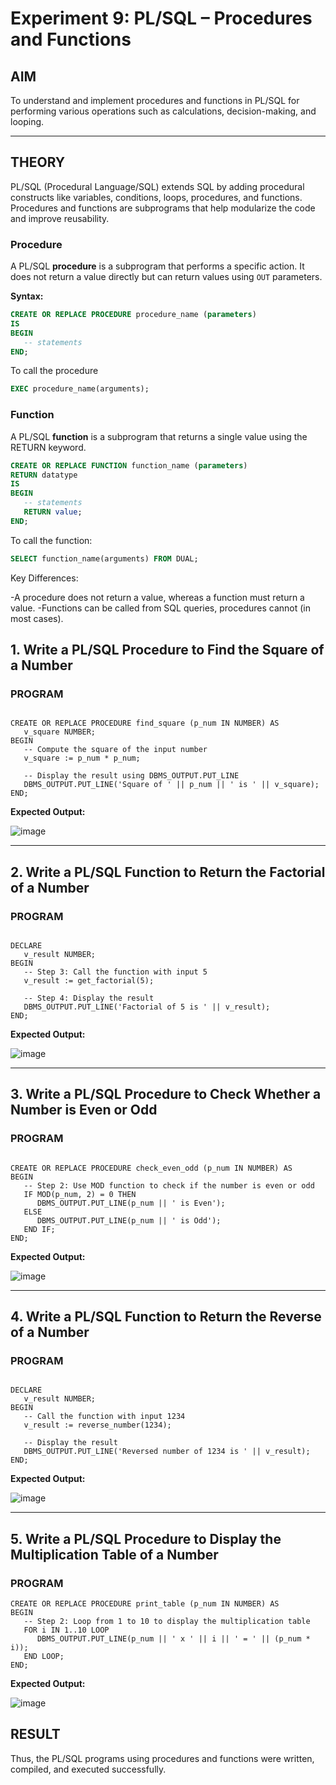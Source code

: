 # Experiment 9: PL/SQL – Procedures and Functions

## AIM
To understand and implement procedures and functions in PL/SQL for performing various operations such as calculations, decision-making, and looping.

---

## THEORY

PL/SQL (Procedural Language/SQL) extends SQL by adding procedural constructs like variables, conditions, loops, procedures, and functions. Procedures and functions are subprograms that help modularize the code and improve reusability.

### **Procedure**
A PL/SQL **procedure** is a subprogram that performs a specific action. It does not return a value directly but can return values using `OUT` parameters.

**Syntax:**
```sql
CREATE OR REPLACE PROCEDURE procedure_name (parameters)
IS
BEGIN
   -- statements
END;
```

To call the procedure

```sql
EXEC procedure_name(arguments);
```

### **Function**
A PL/SQL **function** is a subprogram that returns a single value using the RETURN keyword.

```sql
CREATE OR REPLACE FUNCTION function_name (parameters)
RETURN datatype
IS
BEGIN
   -- statements
   RETURN value;
END;
```

To call the function:

```sql
SELECT function_name(arguments) FROM DUAL;
```

Key Differences:

-A procedure does not return a value, whereas a function must return a value.
-Functions can be called from SQL queries, procedures cannot (in most cases).

## 1. Write a PL/SQL Procedure to Find the Square of a Number

### PROGRAM
```

CREATE OR REPLACE PROCEDURE find_square (p_num IN NUMBER) AS
   v_square NUMBER;
BEGIN
   -- Compute the square of the input number
   v_square := p_num * p_num;

   -- Display the result using DBMS_OUTPUT.PUT_LINE
   DBMS_OUTPUT.PUT_LINE('Square of ' || p_num || ' is ' || v_square);
END;
```

**Expected Output:**  

![image](https://github.com/user-attachments/assets/b41cd693-bf85-4778-b477-a30e3739ed23)

---

## 2. Write a PL/SQL Function to Return the Factorial of a Number

### PROGRAM
```

DECLARE
   v_result NUMBER;
BEGIN
   -- Step 3: Call the function with input 5
   v_result := get_factorial(5);

   -- Step 4: Display the result
   DBMS_OUTPUT.PUT_LINE('Factorial of 5 is ' || v_result);
END;
```
**Expected Output:**  

![image](https://github.com/user-attachments/assets/b1333ea8-c61e-48bc-99a4-47065a4a3bdd)

---

## 3. Write a PL/SQL Procedure to Check Whether a Number is Even or Odd

### PROGRAM 
```

CREATE OR REPLACE PROCEDURE check_even_odd (p_num IN NUMBER) AS
BEGIN
   -- Step 2: Use MOD function to check if the number is even or odd
   IF MOD(p_num, 2) = 0 THEN
      DBMS_OUTPUT.PUT_LINE(p_num || ' is Even');
   ELSE
      DBMS_OUTPUT.PUT_LINE(p_num || ' is Odd');
   END IF;
END;
```
**Expected Output:**  

![image](https://github.com/user-attachments/assets/94dc69eb-ba30-426a-93ac-08a377d986ee)

---

## 4. Write a PL/SQL Function to Return the Reverse of a Number

### PROGRAM
```

DECLARE
   v_result NUMBER;
BEGIN
   -- Call the function with input 1234
   v_result := reverse_number(1234);

   -- Display the result
   DBMS_OUTPUT.PUT_LINE('Reversed number of 1234 is ' || v_result);
END;
```

**Expected Output:**  

![image](https://github.com/user-attachments/assets/24aa1c41-1bf6-4985-93c5-9bde56e0a7b9)

---

## 5. Write a PL/SQL Procedure to Display the Multiplication Table of a Number

### PROGRAM
```
CREATE OR REPLACE PROCEDURE print_table (p_num IN NUMBER) AS
BEGIN
   -- Step 2: Loop from 1 to 10 to display the multiplication table
   FOR i IN 1..10 LOOP
      DBMS_OUTPUT.PUT_LINE(p_num || ' x ' || i || ' = ' || (p_num * i));
   END LOOP;
END;
```

**Expected Output:**  

![image](https://github.com/user-attachments/assets/9a12c35e-0b9b-48eb-a916-b7fa4b448855)


## RESULT
Thus, the PL/SQL programs using procedures and functions were written, compiled, and executed successfully.
